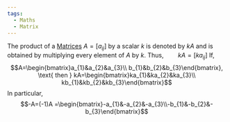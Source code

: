 ```yaml
---
tags:
  - Maths
  - Matrix
---
```

The product of a [Matrices](Matrices.md) $A=[a_{ij}]$ by a scalar *k* is denoted by *kA* and is obtained by multiplying every element of *A* by *k*.
Thus,$\quad \quad kA=[ka_{ij}]$
If, $$A=\begin{bmatrix}a_{1}&a_{2}&a_{3}\\ b_{1}&b_{2}&b_{3}\end{bmatrix}, \text{ then } kA=\begin{bmatrix}ka_{1}&ka_{2}&ka_{3}\\ kb_{1}&kb_{2}&kb_{3}\end{bmatrix}$$
In particular, $$-A=(-1)A =\begin{bmatrix}-a_{1}&-a_{2}&-a_{3}\\-b_{1}&-b_{2}&-b_{3}\end{bmatrix}$$
